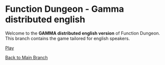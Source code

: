 # Function Dungeon - Gamma distributed english

Welcome to the **GAMMA distributed english version** of Function Dungeon. This branch contains the game tailored for english speakers.

[Play](https://edu.nl/wfb8n)

[Back to Main Branch](https://github.com/smart-education-gamelab/function-dungeon)
